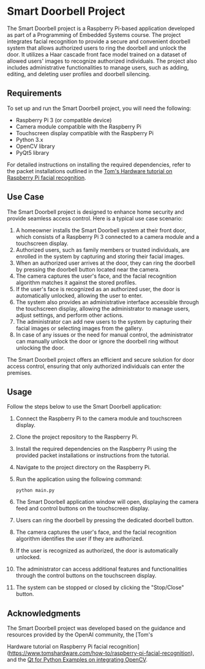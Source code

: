# Smart Doorbell Project

The Smart Doorbell project is a Raspberry Pi-based application developed as part of a Programming of Embedded Systems course. The project integrates facial recognition to provide a secure and convenient doorbell system that allows authorized users to ring the doorbell and unlock the door. It utilizes a Haar cascade front face model trained on a dataset of allowed users' images to recognize authorized individuals. The project also includes administrative functionalities to manage users, such as adding, editing, and deleting user profiles and doorbell silencing.

## Requirements

To set up and run the Smart Doorbell project, you will need the following:

- Raspberry Pi 3 (or compatible device)
- Camera module compatible with the Raspberry Pi
- Touchscreen display compatible with the Raspberry Pi
- Python 3.x
- OpenCV library
- PyQt5 library

For detailed instructions on installing the required dependencies, refer to the packet installations outlined in the [Tom's Hardware tutorial on Raspberry Pi facial recognition](https://www.tomshardware.com/how-to/raspberry-pi-facial-recognition).

## Use Case

The Smart Doorbell project is designed to enhance home security and provide seamless access control. Here is a typical use case scenario:

1. A homeowner installs the Smart Doorbell system at their front door, which consists of a Raspberry Pi 3 connected to a camera module and a touchscreen display.
2. Authorized users, such as family members or trusted individuals, are enrolled in the system by capturing and storing their facial images.
3. When an authorized user arrives at the door, they can ring the doorbell by pressing the doorbell button located near the camera.
4. The camera captures the user's face, and the facial recognition algorithm matches it against the stored profiles.
5. If the user's face is recognized as an authorized user, the door is automatically unlocked, allowing the user to enter.
6. The system also provides an administrative interface accessible through the touchscreen display, allowing the administrator to manage users, adjust settings, and perform other actions.
7. The administrator can add new users to the system by capturing their facial images or selecting images from the gallery.
8. In case of any issues or the need for manual control, the administrator can manually unlock the door or ignore the doorbell ring without unlocking the door.

The Smart Doorbell project offers an efficient and secure solution for door access control, ensuring that only authorized individuals can enter the premises.


## Usage

Follow the steps below to use the Smart Doorbell application:

1. Connect the Raspberry Pi to the camera module and touchscreen display.
2. Clone the project repository to the Raspberry Pi.
3. Install the required dependencies on the Raspberry Pi using the provided packet installations or instructions from the tutorial.
4. Navigate to the project directory on the Raspberry Pi.
5. Run the application using the following command:

   ```
   python main.py
   ```

6. The Smart Doorbell application window will open, displaying the camera feed and control buttons on the touchscreen display.
7. Users can ring the doorbell by pressing the dedicated doorbell button.
8. The camera captures the user's face, and the facial recognition algorithm identifies the user if they are authorized.
9. If the user is recognized as authorized, the door is automatically unlocked.
10. The administrator can access additional features and functionalities through the control buttons on the touchscreen display.
11. The system can be stopped or closed by clicking the "Stop/Close" button.



## Acknowledgments

The Smart Doorbell project was developed based on the guidance and resources provided by the OpenAI community, the [Tom's

 Hardware tutorial on Raspberry Pi facial recognition](https://www.tomshardware.com/how-to/raspberry-pi-facial-recognition), and the [Qt for Python Examples on integrating OpenCV](https://doc.qt.io/qtforpython-6/examples/example_external_opencv.html).
